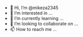 - 👋 Hi, I’m @mikeza2345
- 👀 I’m interested in ...
- 🌱 I’m currently learning ...
- 💞️ I’m looking to collaborate on ...
- 📫 How to reach me ...

<!---
mikeza2345/mikeza2345 is a ✨ special ✨ repository because its `README.md Will appear on your  profile.!You can click the Preview link to take a look at your changes.
--->
